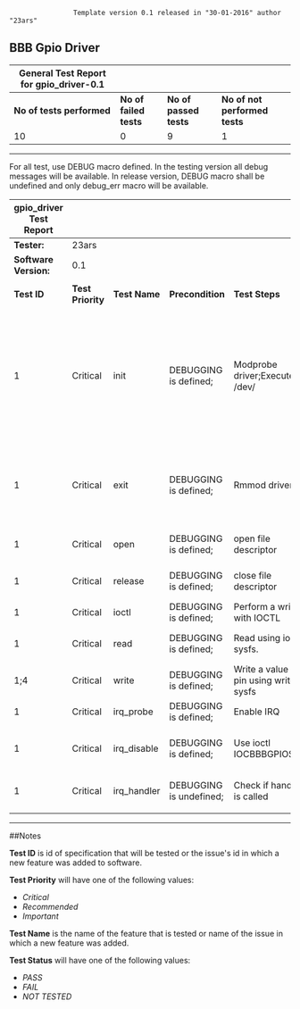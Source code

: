                     Template version 0.1 released in "30-01-2016" author "23ars"

## BBB Gpio Driver

| General Test Report for **gpio_driver**-0.1        |                        |              |                 |
| ------------------------- | ---------------------- | ---------------------- | ----------------------------- |
| **No of tests performed** | **No of failed tests** | **No of passed tests** | **No of not performed tests** |
|          10               |        0               |        9               |            1                  |


---

For all test, use DEBUG macro defined. In the testing version all debug messages will be available. In release version, DEBUG macro shall be undefined and only debug_err macro will be available.


| gpio_driver Test Report    |                |               |                     |                   |                               |                 |
|----------------------------|----------------|---------------|---------------------| ----------------- | ----------------------------- | --------------- |
| **Tester:**                | 23ars                                                |
| **Software Version:**      | 0.1                                                  |
|                                                                                   |
| **Test ID** | **Test Priority** | **Test Name** | **Precondition**                             | **Test Steps**            | **Expected Results**          | **Test Status** |
|  1          |  Critical         | init          | DEBUGGING is defined;                        | Modprobe driver;Execute `ls /dev/ | grep "bbbgpio*"` | In console message:"Driver bbbgpio loaded.Build on Mar  1 2015 21:22:38" should be displayed. Under /dev/ bbbgpio0 should be created | PASS                |
|  1          |  Critical         | exit          | DEBUGGING is defined;                        | Rmmod driver;             | In console message:"Driver bbbgpio unloaded.Build on Mar  1 2015 21:22:38" should be displayed. | PASS |
|  1          |  Critical         | open          | DEBUGGING is defined;                        | open file descriptor      | No errors when file descriptor is opened | PASS                |
|  1          |  Critical         | release       | DEBUGGING is defined;                        | close file descriptor     | No errors when file descriptor is closed | PASS                |
|  1          |  Critical         | ioctl         | DEBUGGING is defined;                        | Perform a write with IOCTL | No errors shall be displayed            | PASS                |
|  1          |  Critical         | read          | DEBUGGING is defined;                        | Read using ioctl & sysfs. | No errors or kernel panic shall appear   | PASS                |
|  1;4        |  Critical         | write         | DEBUGGING is defined;                        | Write a value to pin using write sysfs | No errors shall be displayed | PASS                 |
|  1          |  Critical         | irq_probe     | DEBUGGING is defined;                        | Enable IRQ                | Probe is successfully         | PASS            |
|  1          |  Critical         | irq_disable   | DEBUGGING is defined;                        | Use ioctl IOCBBBGPIOSBW   | In console, message:"Disable IRQ" shall be displayed | PASS    |
|  1          |  Critical         | irq_handler   | DEBUGGING is undefined;                      | Check if handler is called| When interrupt is launched, handler shall be called  | NOT TESTED|
|             |                   |               |                                              |                           |                               |                 |


---

##Notes

**Test ID** is id of specification that will be tested or the issue's id in which a new feature was added to software.

**Test Priority** will have one of the following values:
* *Critical*
* *Recommended*
* *Important*

**Test Name** is the name of the feature that is tested or name of the issue in which a new feature was added.

**Test Status** will have one of the following values:
* *PASS*
* *FAIL*
* *NOT TESTED*  
